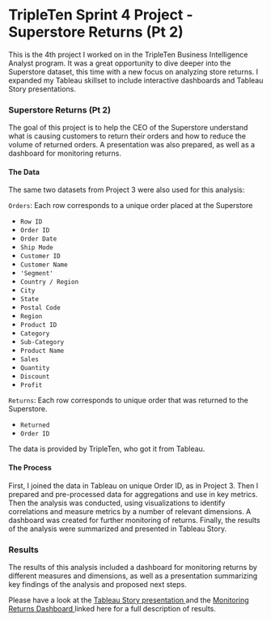 # TripleTen Sprint 4 Project - Superstore Returns (Pt 2)

This is the 4th project I worked on in the TripleTen Business Intelligence Analyst program. It was a great opportunity to dive deeper into the Superstore dataset, this time with a new focus on analyzing store returns. I expanded my Tableau skillset to include interactive dashboards and Tableau Story presentations.

### Superstore Returns (Pt 2)

The goal of this project is to help the CEO of the Superstore understand what is causing customers to return their orders and how to reduce the volume of returned orders. A presentation was also prepared, as well as a dashboard for monitoring returns.

#### The Data

The same two datasets from Project 3 were also used for this analysis:

`Orders`: Each row corresponds to a unique order placed at the Superstore
- `Row ID` 
- `Order ID` 
- `Order Date` 
- `Ship Mode` 
- `Customer ID`   
- `Customer Name` 
- `'Segment'` 
- `Country / Region` 
- `City` 
- `State` 
- `Postal Code` 
- `Region`
- `Product ID` 
- `Category` 
- `Sub-Category` 
- `Product Name` 
- `Sales` 
- `Quantity` 
- `Discount` 
- `Profit` 


`Returns`: Each row corresponds to unique order that was returned to the Superstore.
- `Returned` 
- `Order ID` 

The data is provided by TripleTen, who got it from Tableau.

#### The Process

First, I joined the data in Tableau on unique Order ID, as in Project 3. Then I prepared and pre-processed data for aggregations and use in key metrics. Then the analysis was conducted, using visualizations to identify correlations and measure metrics by a number of relevant dimensions. A dashboard was created for further monitoring of returns. Finally, the results of the analysis were summarized and presented in Tableau Story.


### Results 

The results of this analysis included a dashboard for monitoring returns by different measures and dimensions, as well as a presentation summarizing key findings of the analysis and proposed next steps. 

Please have a look at the [Tableau Story presentation ](https://public.tableau.com/views/SuperstoreReturnsPt2/3_Presentation?:language=en-US&:sid=&:display_count=n&:origin=viz_share_link) and the [Monitoring Returns Dashboard ](https://public.tableau.com/views/MonitoringReturnsDashboard-SuperstoreReturnsPt2/2_MonitoringReturnsDashboard?:language=en-US&:sid=&:display_count=n&:origin=viz_share_link) linked here for a full description of results.
